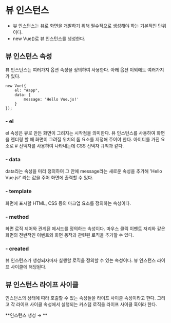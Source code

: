 # 뷰 인스턴스  
- 뷰 인스턴스는 뷰로 화면을 개발하기 위해 필수적으로 생성해야 하는 기본적인 단위이다.
- new Vue()로 뷰 인스턴스를 생성한다.

## 뷰 인스턴스 속성  
뷰 인스턴스는 여러가지 옵션 속성을 정의하여 사용한다. 아래 옵션 이외에도 여러가지가 있다.

```
new Vue({
    el: "#app",
    data: {
        message: 'Hello Vue.js!'
    }
});
```

### - el
el 속성은 뷰로 만든 화면이 그려지는 시작점을 의미한다. 뷰 인스턴스를 사용하여 화면을 렌더링 할 때 화면이 그려질 위치의 돔 요소를 지정해 주어야 한다. 아이디를 가진 요소로 # 선택자를 사용하여 나타내는데 CSS 선택자 규칙과 같다.

### - data
data라는 속성을 미리 정의하여 그 안에 message라는 새로운 속성을 추가해 'Hello Vue.js!' 라는 값을 주어 화면에 출력할 수 있다.

### - template
화면에 표시할 HTML, CSS 등의 마크업 요소를 정의하는 속성이다.

### - method
화면 로직 제어와 관계된 메서드를 정의하는 속성이다. 마우스 클릭 이벤트 저리와 같은 화면의 전반적인 이벤트와 화면 동작과 관련된 로직을 추가할 수 있다.

### - created
뷰 인스턴스가 생성되자마자 실행할 로직을 정의할 수 있는 속성이다. 뷰 인스턴스 라이프 사이클에 해당된다.

## 뷰 인스턴스 라이프 사이클
인스턴스의 상태에 따라 호출할 수 있는 속성들을 라이프 사이클 속성이라고 한다. 그리고 각 라이프 사이클 속성에서 실행되는 커스텀 로직을 라이프 사이클 훅이라 한다.

**인스턴스 생성 → **

